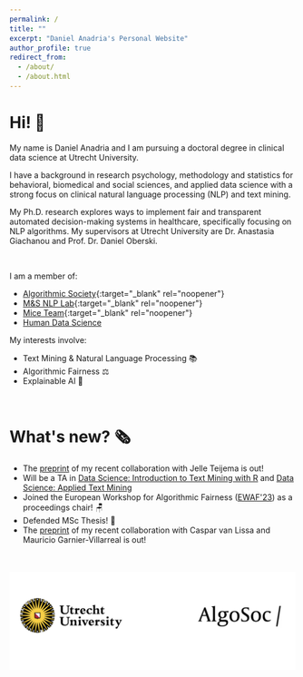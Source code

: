 ```yaml
---
permalink: /
title: ""
excerpt: "Daniel Anadria's Personal Website"
author_profile: true
redirect_from: 
  - /about/
  - /about.html
---
```

Hi! 👋 
======

My name is Daniel Anadria and I am pursuing a doctoral degree in clinical data science at Utrecht University.


I have a background in research psychology, methodology and statistics for behavioral, biomedical and social sciences, and applied data science with a strong focus on clinical natural language processing (NLP) and text mining. 


My Ph.D. research explores ways to implement fair and transparent automated decision-making systems in healthcare, specifically focusing on NLP algorithms. My supervisors at Utrecht University are Dr. Anastasia Giachanou and Prof. Dr. Daniel Oberski.


<!-- I am a rising statistician and a data scientist in the final year 
of [MSc Methodology and Statistics](https://www.uu.nl/en/organisation/methodology-and-statistics/master-msbbss){:target="_blank" rel="noopener"} 
at [Utrecht University](https://uu.nl/en){:target="_blank" rel="noopener"}.  -->
<!-- My primary project is the development of a new feature attribution technique for transformer language models such as BERT 
which can be used to explain which words, phrases and sentences are driving their predictions.
I am always curious and in awe about something.
This is reflected in my side projects which I greatly enjoy:
- Collaboration on an article about best practices in latent class analysis using free open source software
- Collaboration on the implementation of state-of-the-art feature selection methods for the R package `mice` (Multivariate Imputation by Chained Equations) -->

<br>

I am a member of:

- [Algorithmic Society](https://algosoc.org/){:target="_blank" rel="noopener"}
- [M&S NLP Lab](https://nlp.sites.uu.nl/){:target="_blank" rel="noopener"}
- [Mice Team](https://www.uu.nl/en/organisation/methodology-and-statistics/missing-data){:target="_blank" rel="noopener"}
- [Human Data Science](https://hds.sites.uu.nl/researchers/)

My interests involve:

- Text Mining & Natural Language Processing 📚
- Algorithmic Fairness ⚖️
- Explainable AI 🔎

<br>

What's new? 🗞️
======
- The [preprint](https://psyarxiv.com/67zmt/) of my recent collaboration with Jelle Teijema is out! 
- Will be a TA in [Data Science: Introduction to Text Mining with R](https://utrechtsummerschool.nl/courses/social-sciences/data-science-introduction-to-text-mining-with-r) and [Data Science: Applied Text Mining](https://utrechtsummerschool.nl/courses/social-sciences/data-science-applied-text-mining)
- Joined the European Workshop for Algorithmic Fairness ([EWAF'23](https://sites.google.com/view/ewaf23/)) as a proceedings chair! 🪑
- Defended MSc Thesis! 🎉
- The [preprint](https://psyarxiv.com/pruwd/) of my recent collaboration with Caspar van Lissa and Mauricio Garnier-Villarreal is out!

<!-- Want to get in touch? 😉
======

I'm very outgoing! If you're interesting in any of my work or if you think I might be able to help you with yours, feel free to [reach out!](mailto:danadria@uu.nl) I find human connection, knowledge-sharing and problem-solving incredibly fulfilling! -->

<br><br>
![logos](/images/logos.png)



